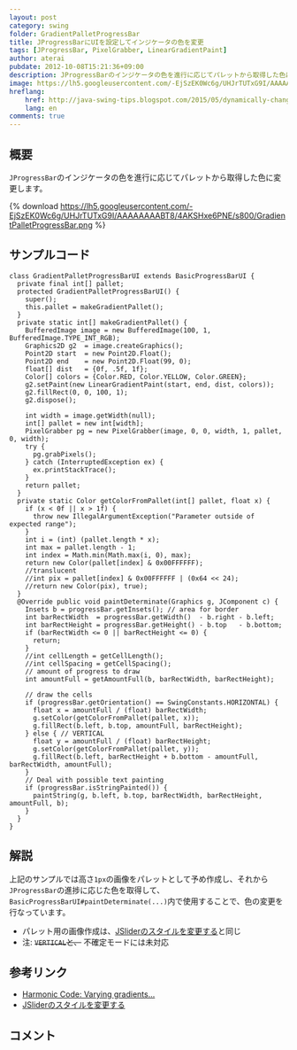 ```yaml
---
layout: post
category: swing
folder: GradientPalletProgressBar
title: JProgressBarにUIを設定してインジケータの色を変更
tags: [JProgressBar, PixelGrabber, LinearGradientPaint]
author: aterai
pubdate: 2012-10-08T15:21:36+09:00
description: JProgressBarのインジケータの色を進行に応じてパレットから取得した色に変更します。
image: https://lh5.googleusercontent.com/-EjSzEK0Wc6g/UHJrTUTxG9I/AAAAAAAABT8/4AKSHxe6PNE/s800/GradientPalletProgressBar.png
hreflang:
    href: http://java-swing-tips.blogspot.com/2015/05/dynamically-change-color-of.html
    lang: en
comments: true
---
```

## 概要
`JProgressBar`のインジケータの色を進行に応じてパレットから取得した色に変更します。

{% download https://lh5.googleusercontent.com/-EjSzEK0Wc6g/UHJrTUTxG9I/AAAAAAAABT8/4AKSHxe6PNE/s800/GradientPalletProgressBar.png %}

## サンプルコード
<pre class="prettyprint"><code>class GradientPalletProgressBarUI extends BasicProgressBarUI {
  private final int[] pallet;
  protected GradientPalletProgressBarUI() {
    super();
    this.pallet = makeGradientPallet();
  }
  private static int[] makeGradientPallet() {
    BufferedImage image = new BufferedImage(100, 1, BufferedImage.TYPE_INT_RGB);
    Graphics2D g2  = image.createGraphics();
    Point2D start  = new Point2D.Float();
    Point2D end    = new Point2D.Float(99, 0);
    float[] dist   = {0f, .5f, 1f};
    Color[] colors = {Color.RED, Color.YELLOW, Color.GREEN};
    g2.setPaint(new LinearGradientPaint(start, end, dist, colors));
    g2.fillRect(0, 0, 100, 1);
    g2.dispose();

    int width = image.getWidth(null);
    int[] pallet = new int[width];
    PixelGrabber pg = new PixelGrabber(image, 0, 0, width, 1, pallet, 0, width);
    try {
      pg.grabPixels();
    } catch (InterruptedException ex) {
      ex.printStackTrace();
    }
    return pallet;
  }
  private static Color getColorFromPallet(int[] pallet, float x) {
    if (x &lt; 0f || x &gt; 1f) {
      throw new IllegalArgumentException("Parameter outside of expected range");
    }
    int i = (int) (pallet.length * x);
    int max = pallet.length - 1;
    int index = Math.min(Math.max(i, 0), max);
    return new Color(pallet[index] &amp; 0x00FFFFFF);
    //translucent
    //int pix = pallet[index] &amp; 0x00FFFFFF | (0x64 &lt;&lt; 24);
    //return new Color(pix), true);
  }
  @Override public void paintDeterminate(Graphics g, JComponent c) {
    Insets b = progressBar.getInsets(); // area for border
    int barRectWidth  = progressBar.getWidth()  - b.right - b.left;
    int barRectHeight = progressBar.getHeight() - b.top   - b.bottom;
    if (barRectWidth &lt;= 0 || barRectHeight &lt;= 0) {
      return;
    }
    //int cellLength = getCellLength();
    //int cellSpacing = getCellSpacing();
    // amount of progress to draw
    int amountFull = getAmountFull(b, barRectWidth, barRectHeight);

    // draw the cells
    if (progressBar.getOrientation() == SwingConstants.HORIZONTAL) {
      float x = amountFull / (float) barRectWidth;
      g.setColor(getColorFromPallet(pallet, x));
      g.fillRect(b.left, b.top, amountFull, barRectHeight);
    } else { // VERTICAL
      float y = amountFull / (float) barRectHeight;
      g.setColor(getColorFromPallet(pallet, y));
      g.fillRect(b.left, barRectHeight + b.bottom - amountFull, barRectWidth, amountFull);
    }
    // Deal with possible text painting
    if (progressBar.isStringPainted()) {
      paintString(g, b.left, b.top, barRectWidth, barRectHeight, amountFull, b);
    }
  }
}
</code></pre>

## 解説
上記のサンプルでは高さ`1px`の画像をパレットとして予め作成し、それから`JProgressBar`の進捗に応じた色を取得して、`BasicProgressBarUI#paintDeterminate(...)`内で使用することで、色の変更を行なっています。

- パレット用の画像作成は、[JSliderのスタイルを変更する](https://ateraimemo.com/Swing/GradientTrackSlider.html)と同じ
- 注: ~~`VERTICAL`と、~~ 不確定モードには未対応

<!-- dummy comment line for breaking list -->

## 参考リンク
- [Harmonic Code: Varying gradients...](http://harmoniccode.blogspot.jp/2011/05/varying-gradients.html)
- [JSliderのスタイルを変更する](https://ateraimemo.com/Swing/GradientTrackSlider.html)

<!-- dummy comment line for breaking list -->

## コメント
